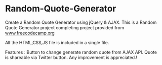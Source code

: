 # Random-Quote-Generator

Create a Random Quote Generator using jQuery & AJAX.
This is a Random Quote Generator project completing project provided from www.freecodecamp.org

All the HTML,CSS,JS file is included in a single file.

Features : Button to change generate random quote from AJAX API.
Quote is shareable via Twitter button.
Any improvement is appreciated.!
